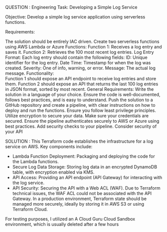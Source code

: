 QUESTION :
Engineering Task: Developing a Simple Log Service

Objective:
Develop a simple log service application using serverless functions.

Requirements:

The solution should be entirely IAC driven.
Create two serverless functions using AWS Lambda or Azure Functions:
Function 1: Receives a log entry and saves it.
Function 2: Retrieves the 100 most recent log entries.
Log Entry Format:
Each log entry should contain the following fields:
ID: Unique identifier for the log entry.
Date Time: Timestamp for when the log was created.
Severity: One of info,  warning, or error.
Message: The actual log message.
Functionality:  
Function 1 should expose an API endpoint to receive log entries and store them.
Function 2 should expose an API that returns the last 100 log entries in JSON format, sorted by most recent.
General Requirements:
Write the solution in a language of your choice.
Ensure the code is well-documented, follows best practices, and is easy to understand.
Push the solution to a GitHub repository and create a pipeline, with clear instructions on how to deploy and run the functions.
Ensure you follow least privilege principles.
Utilize encryption to secure your data.
Make sure your credentials are secured.
Ensure the pipeline authenticates securely to AWS or Azure using best practices.
Add security checks to your pipeline.
Consider security of your API

SOLUTION :
This Terraform code establishes the infrastructure for a log service on AWS. Key components include:

* Lambda Function Deployment: Packaging and deploying the code for the Lambda functions.
* Secure Log Data Storage: Storing log data in an encrypted DynamoDB table, with encryption enabled via KMS.
* API Access: Providing an API endpoint (API Gateway) for interacting with the log service.
* API Security: Securing the API with a Web ACL (WAF).
Due to Terraform technical issues, the WAF ACL could not be associated with the API Gateway.
In a production environment, Terraform state should be managed more securely, ideally by storing it in AWS S3 or using Terraform Cloud.

For testing purposes, I utilized an A Cloud Guru Cloud Sandbox environment, which is usually deleted after a few hours
